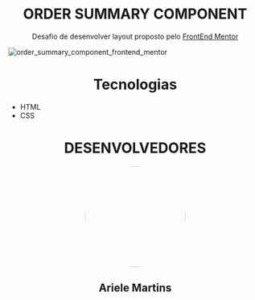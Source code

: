 <h1 align="center">ORDER SUMMARY COMPONENT </h1>
<p align="center"> Desafio de desenvolver layout proposto pelo <a href="https://www.frontendmentor.io/home" target="_blank">FrontEnd Mentor</a></p>

![order_summary_component_frontend_mentor](https://user-images.githubusercontent.com/83427685/206247469-ce0e25b1-9f43-4439-9fc3-728a5281812b.png)

<h1 align="center">Tecnologias</h1>

- HTML
- CSS

<h1 align="center">DESENVOLVEDORES</h1>
<div align="center">
    <img style="border-radius: 50%" height="200em" src="https://github.com/ArieleMartins.png">
    <h2 >Ariele Martins</h2>
</div>